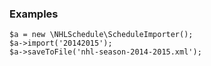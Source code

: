 ### Examples
```
$a = new \NHLSchedule\ScheduleImporter();
$a->import('20142015');
$a->saveToFile('nhl-season-2014-2015.xml');
```
